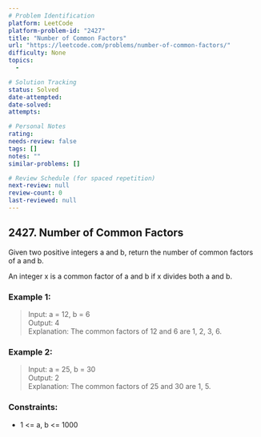 ```yaml
---
# Problem Identification
platform: LeetCode
platform-problem-id: "2427"
title: "Number of Common Factors"
url: "https://leetcode.com/problems/number-of-common-factors/"
difficulty: None
topics:
  -

# Solution Tracking
status: Solved
date-attempted:
date-solved:
attempts:

# Personal Notes
rating:
needs-review: false
tags: []
notes: ""
similar-problems: []

# Review Schedule (for spaced repetition)
next-review: null
review-count: 0
last-reviewed: null
---
```


## 2427. Number of Common Factors

Given two positive integers a and b, return the number of common factors of a and b.

An integer x is a common factor of a and b if x divides both a and b.

### Example 1:

> Input: a = 12, b = 6</br>
> Output: 4</br>
> Explanation: The common factors of 12 and 6 are 1, 2, 3, 6.

### Example 2:

> Input: a = 25, b = 30</br>
> Output: 2</br>
> Explanation: The common factors of 25 and 30 are 1, 5.

### Constraints:

- 1 <= a, b <= 1000
